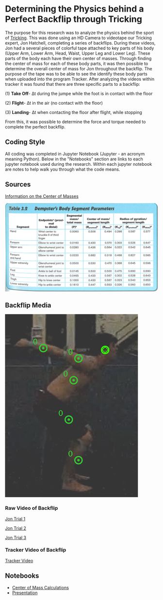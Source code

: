 # Determining the Physics behind a Perfect Backflip through Tricking

The purpose for this research was to analyze the physics behind the sport of [Tricking](https://www.urbandictionary.com/define.php?term=Tricking). This was done using an HD Camera to videotape our Tricking expert, Jon Hatchell, completing a series of backflips. During these videos, Jon had a several pieces of colorful tape attached to key parts of his body (Upper Arm, Lower Arm, Head, Waist, Upper Leg and Lower Leg). These parts of the body each have their own center of masses. Through finding the center of mass for each of these body parts, it was then possible to determine the overall center of mass for Jon throughout the backflip. The purpose of the tape was to be able to see the identify these body parts when uploaded into the program Tracker. After analyzing the videos within tracker it was found that there are three specific parts to a backflip:

(1) **Take Off**- ∆t during the jumpe while the foot is in contact with the floor

(2) **Flight**- ∆t in the air (no contact with the floor)

(3) **Landing**- ∆t when contacting the floor after flight, while stopping

From this, it was possible to determine the force and torque needed to complete the perfect backflip. 

## Coding Style

All coding was completed in Jupyter Notebook (Jupyter - an acronym meaning Python). Below in the "Notebooks" section are links to each jupyter notebook used during the research. Within each jupyter notebook are notes to help walk you through what the code means.

## Sources

[Information on the Center of Masses](http://rover.ebay.com/rover/1/711-117182-37290-0/2?mpre=https%3A%2F%2Fwww.ebay.com%2Fp%2FResearch-Methods-in-Biomechanics-by-Gordon-D-Robertson-Gary-Kamen-Graham-E-Caldwell-Joseph-Hamill%2F102899825%3Fiid%3D142842430337%26chn%3Dps&itemid=142842430337&targetid=398145352220&device=c&adtype=pla&googleloc=1021222&poi=&campaignid=1027329794&adgroupid=56080878448&rlsatarget=pla-398145352220&abcId=1130046&merchantid=6334064&gclid=Cj0KCQjwyYHaBRDvARIsAHkAXcvv--rngtm2aglxG6LMk7Pi9RxksfXEEgNTTYneAKshNnXztwAMiGAaAtAIEALw_wcB)

![alt text](https://github.com/JBerg0714/Tricking/blob/master/Dempsters.png)

## Backflip Media

![alt text](https://github.com/JBerg0714/Tricking/blob/master/Tricking%20Videos%20/BodyPartsTracked.jpg)

### Raw Video of Backflip

[Jon Trial 1](https://github.com/JBerg0714/Tricking/blob/master/Tricking%20Videos%20/Trial1.MOV)

[Jon Trial 2](https://github.com/JBerg0714/Tricking/blob/master/Tricking%20Videos%20/Trial2.MOV)

[Jon Trial 3](https://github.com/JBerg0714/Tricking/blob/master/Tricking%20Videos%20/Trial3.MOV)

### Tracker Video of Backflip

[Tracker Video](https://github.com/JBerg0714/Tricking/blob/master/Tricking%20Videos%20/TrackedMotion.mp4)


## Notebooks
- [Center of Mass Calculations](https://github.com/JBerg0714/Tricking/blob/master/Jupyter%20Notebooks/calcuate-CM-body-back-flip-v2.ipynb)
- [Presentation](https://github.com/JBerg0714/Tricking/blob/master/PresentationPP.pptx)

